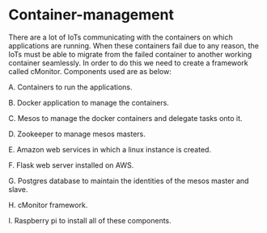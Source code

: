 # Container-management
There are a lot of IoTs communicating with the containers on which applications are running. When these containers fail due to any reason, the IoTs must be able to migrate from the failed container to another working container seamlessly. In order to do this we need to create a framework called cMonitor. Components used are as below:

A. Containers to run the applications.

B. Docker application to manage the containers.

C. Mesos to manage the docker containers and delegate tasks onto it.

D. Zookeeper to manage mesos masters.

E. Amazon web services in which a linux instance is created.

F. Flask web server installed on AWS.

G. Postgres database to maintain the identities of the mesos master and slave.

H. cMonitor framework.

I. Raspberry pi to install all of these components.
